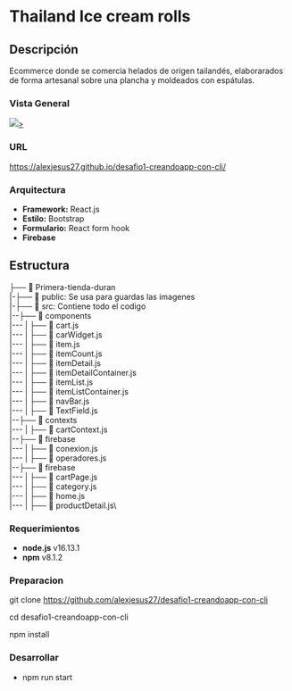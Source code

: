 # Thailand Ice cream rolls

## Descripción

 Ecommerce  donde se comercia helados de origen tailandés, elaborarados de forma artesanal sobre una plancha y moldeados con espátulas.

### Vista General

<a href="https://www.loom.com/share/3a308f07b2114afa80c8f528c765c80c">
   <img src="https://cdn.loom.com/sessions/thumbnails/3a308f07b2114afa80c8f528c765c80c-with-play.gif">>
  </a>


### URL

https://alexjesus27.github.io/desafio1-creandoapp-con-cli/



### Arquitectura

- **Framework:** React.js
- **Estilo:** Bootstrap
- **Formulario:** React form hook
- **Firebase**



## Estructura

├── 📁 Primera-tienda-duran\
|-├── 📁 public: Se usa para guardas las imagenes\
|-├── 📂 src: Contiene todo el codigo\
|--├── 📂 components\
|---  |  ├── 📄 cart.js\
|---  |  ├── 📄 carWidget.js\
|---  |  ├── 📄 item.js\
|---  |  ├── 📄 itemCount.js\
|---  |  ├── 📄 itemDetail.js\
|---  |  ├── 📄 itemDetailContainer.js\
|---  |  ├── 📄 itemList.js\
|---  |  ├── 📄 itemListContainer.js\
|---  |  ├── 📄 navBar.js\
|---  |  ├── 📄 TextField.js\
|--├── 📂 contexts\
|---  |  ├── 📄 cartContext.js\
|--├── 📂 firebase\
|---  |  ├── 📄 conexion.js\
|---  |  ├── 📄 operadores.js\
|--├── 📂 firebase\
|---  |  ├── 📄 cartPage.js\
|---  |  ├── 📄 category.js\
|---  |  ├── 📄 home.js\
|---  |  ├── 📄 productDetail.js\

### Requerimientos

 - **node.js** v16.13.1
 - **npm** v8.1.2

### Preparacion

git clone https://github.com/alexjesus27/desafio1-creandoapp-con-cli

cd desafio1-creandoapp-con-cli

npm install

### Desarrollar

- npm run start

 
